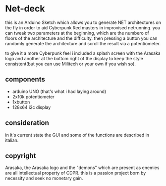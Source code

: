 # Net-deck
this is an Arduino Sketch which allows you to generate NET architectures on the fly in order to aid Cyberpunk Red masters in improvised netrunning. 
you can tweak two parameters at the beginning, which are the numbero of floors of the architecture and the difficulty.
then pressing a button you can randomly generate the architecture and scroll the result via a potentiometer. 

to give it a more Cyberpunk feel i included a splash screen with the Arasaka logo and another at the bottom right of the display to keep the style consistent(but you can use Militech or your own if you wish so).
## components
- arduino UNO (that's what i had laying around)
- 2x10k potentiometer
- 1xbutton
- 128x64 i2c display
## consideration
in it's current state the GUI and some of the functions are described in italian. 
## copyright
Arasaka, the Arasaka logo and the "demons" which are present as enemies are all intellectual property of CDPR. this is a passion project born by necessity and seek no monetary gain. 
